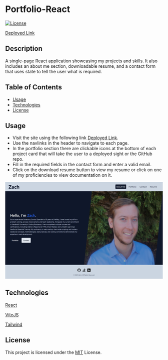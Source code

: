# Portfolio-React

[![License](https://img.shields.io/badge/License-MIT-yellow.svg)](https://opensource.org/licenses/MIT)

[Deployed Link](https://portfolio-react-09122023.netlify.app/)

## Description
A single-page React application showcasing my projects and skills. It also includes an about me section, downloadable resume, and a contact form that uses state to tell the user what is required.


## Table of Contents
- [Usage](#usage)
- [Technologies](#technologies)
- [License](#license)

## Usage
- Visit the site using the following link [Deployed Link](https://portfolio-react-09122023.netlify.app/).
- Use the navlinks in the header to navigate to each page.
- In the portfolio section there are clickable icons at the bottom of each project card that will take the user to a deployed sight or the GitHub repo.
- Fill in the required fields in the contact form and enter a valid email.
- Click on the download resume button to view my resume or click on one of my proficiencies to view documentation on it.

![Screenshot](assets/siteScreenshot.png)


## Technologies
[React](https://react.dev/)

[ViteJS](https://vitejs.dev/)

[Tailwind](https://tailwindcss.com/)


## License
This project is licensed under the [MIT](https://opensource.org/licenses/MIT) License.
